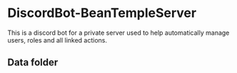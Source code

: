 # DiscordBot-BeanTempleServer

This is a discord bot for a private server used to help automatically manage users, roles and all linked actions. 

## Data folder
